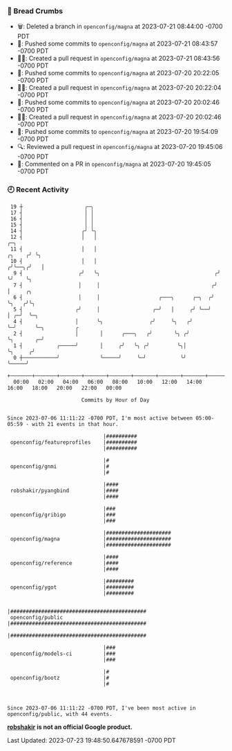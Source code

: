 ### 🍞 Bread Crumbs

 * 🗑: Deleted a branch in `openconfig/magna` at 2023-07-21 08:44:00 -0700 PDT
 * 🚢: Pushed some commits to `openconfig/magna` at 2023-07-21 08:43:57 -0700 PDT
 * ✍🏼: Created a pull request in `openconfig/magna` at 2023-07-21 08:43:56 -0700 PDT
 * 🚢: Pushed some commits to `openconfig/magna` at 2023-07-20 20:22:05 -0700 PDT
 * ✍🏼: Created a pull request in `openconfig/magna` at 2023-07-20 20:22:04 -0700 PDT
 * 🚢: Pushed some commits to `openconfig/magna` at 2023-07-20 20:02:46 -0700 PDT
 * ✍🏼: Created a pull request in `openconfig/magna` at 2023-07-20 20:02:46 -0700 PDT
 * 🚢: Pushed some commits to `openconfig/magna` at 2023-07-20 19:54:09 -0700 PDT
 * 🔍: Reviewed a pull request in  `openconfig/magna` at 2023-07-20 19:45:06 -0700 PDT
 * 💬: Commented on a PR in  `openconfig/magna` at 2023-07-20 19:45:05 -0700 PDT

### 🕘 Recent Activity
```
 19 ┼                    ╭─╮
 17 ┤                    │ │
 16 ┤                    │ │
 15 ┤                    │ │
 14 ┤                   ╭╯ ╰╮
 12 ┤                   │   │                                               ╭─╮
 11 ┤                   │   │                                        ╭╮    ╭╯ ╰╮
 10 ┤                   │   │                                       ╭╯╰──╮╭╯   │
  9 ┤                  ╭╯   ╰╮                                     ╭╯    ╰╯    ╰╮
  7 ┤                  │     │                                    ╭╯            │     ╭╮
  6 ┤                  │     │                   ╭───╮      ╭─╮  ╭╯             ╰╮   ╭╯╰╮
  5 ┤                 ╭╯     │                 ╭─╯   │     ╭╯ ╰──╯               │ ╭─╯  ╰─╮
  4 ┤                 │      ╰╮               ╭╯     ╰╮   ╭╯                     ╰─╯      ╰─╮          ╭
  2 ┤                 │       │      ╭───╮   ╭╯       ╰╮ ╭╯                                 ╰╮       ╭─╯
  1 ┤           ╭─────╯       │     ╭╯   ╰╮ ╭╯         ╰╮│                                   ╰╮     ╭╯
  0 ┼───────────╯             ╰─────╯     ╰─╯           ╰╯                                    ╰─────╯
    +───────+───────+───────+───────+───────+───────+───────+───────+───────+───────+───────+───────+────
  00:00   02:00   04:00   06:00   08:00   10:00   12:00   14:00   16:00   18:00   20:00   22:00   00:00   

						Commits by Hour of Day


Since 2023-07-06 11:11:22 -0700 PDT, I'm most active between 05:00-05:59 - with 21 events in that hour.

```



```
                               |##########
 openconfig/featureprofiles    |##########
                               |##########

                               |#
 openconfig/gnmi               |#
                               |#

                               |####
 robshakir/pyangbind           |####
                               |####

                               |###
 openconfig/gribigo            |###
                               |###

                               |#####################
 openconfig/magna              |#####################
                               |#####################

                               |####
 openconfig/reference          |####
                               |####

                               |#########
 openconfig/ygot               |#########
                               |#########

                               |############################################
 openconfig/public             |############################################
                               |############################################

                               |###
 openconfig/models-ci          |###
                               |###

                               |#
 openconfig/bootz              |#
                               |#



Since 2023-07-06 11:11:22 -0700 PDT, I've been most active in openconfig/public, with 44 events.

```
**[robshakir](mailto:robjs@google.com) is not an official Google product.**  


Last Updated: 2023-07-23 19:48:50.647678591 -0700 PDT
